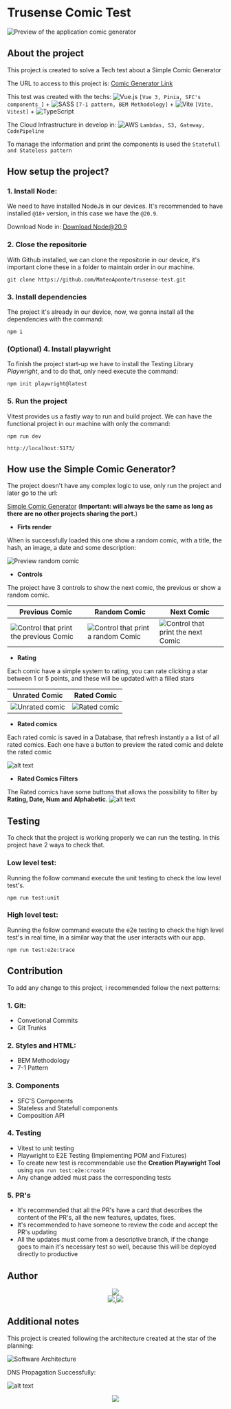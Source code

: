 # Trusense Comic Test

![Preview of the application comic generator](./src/assets/image/appPreview.png)

## About the project

This project is created to solve a Tech test about a Simple Comic Generator

The URL to access to this project is: [Comic Generator Link](http://comic-generator.com.s3-website-us-east-1.amazonaws.com)

This test was created with the techs: ![Vue.js](https://img.shields.io/badge/vuejs-%2335495e.svg?style=for-the-badge&logo=vuedotjs&logoColor=%234FC08D) `[Vue 3, Pinia, SFC's components ]` + ![SASS](https://img.shields.io/badge/SASS-hotpink.svg?style=for-the-badge&logo=SASS&logoColor=white) `[7-1 pattern, BEM Methodology]` + ![Vite](https://img.shields.io/badge/vite-%23646CFF.svg?style=for-the-badge&logo=vite&logoColor=white) `[Vite, Vitest]` + ![TypeScript](https://img.shields.io/badge/typescript-%23007ACC.svg?style=for-the-badge&logo=typescript&logoColor=white)

The Cloud Infrastructure in develop in: ![AWS](https://img.shields.io/badge/AWS-%23FF9900.svg?style=for-the-badge&logo=amazon-aws&logoColor=white) `Lambdas, S3, Gateway, CodePipeline`

To manage the information and print the components is used the `Statefull and Stateless pattern`

## How setup the project?

### 1. Install Node:

We need to have installed NodeJs in our devices. It's recommended to have installed `@18+` version, in this case we have the `@20.9`.

Download Node in: [Download Node@20.9](https://nodejs.org/en/blog/release/v20.9.0)

### 2. Close the repositorie

With Github installed, we can clone the repositorie in our device, it's important clone these in a folder to maintain order in our machine.

`git clone https://github.com/MateoAponte/trusense-test.git`

### 3. Install dependencies

The project it's already in our device, now, we gonna install all the dependencies with the command:

`npm i`

### (Optional) 4. Install playwright

To finish the project start-up we have to install the Testing Library _Playwright_, and to do that, only need execute the command:

`npm init playwright@latest`

### 5. Run the project

Vitest provides us a fastly way to run and build project. We can have the functional project in our machine with only the command:

`npm run dev`

`http://localhost:5173/`

## How use the Simple Comic Generator?

The project doesn't have any complex logic to use, only run the project and later go to the url:

[Simple Comic Generator](https://www.comic-generator.online/) (**Important: will always be the same as long as there are no other projects sharing the port.**)

- **Firts render**

When is successfully loaded this one show a random comic, with a title, the hash, an image, a date and some description:

![Preview random comic](./src/assets/image/previewComic.png)

- **Controls**

The project have 3 controls to show the next comic, the previous or show a random comic.

| **Previous Comic**                                                             | **Random Comic**                                                         | **Next Comic**                                                         |
| ------------------------------------------------------------------------------ | ------------------------------------------------------------------------ | ---------------------------------------------------------------------- |
| ![Control that print the previous Comic](./src/assets/image/previousComic.png) | ![Control that print a random Comic](./src/assets/image/randomComic.png) | ![Control that print the next Comic](./src/assets/image/nextComic.png) |

- **Rating**

Each comic have a simple system to rating, you can rate clicking a star between 1 or 5 points, and these will be updated with a filled stars

| **Unrated Comic**                                     | **Rated Comic**                                   |
| ----------------------------------------------------- | ------------------------------------------------- |
| ![Unrated comic](./src/assets/image/unratedComic.png) | ![Rated comic](./src/assets/image/ratedComic.png) |

- **Rated comics**

Each rated comic is saved in a Database, that refresh instantly a a list of all rated comics. Each one have a button to preview the rated comic and delete the rated comic

![alt text](./src/assets/image/ratedComics.png)

- **Rated Comics Filters**

The Rated comics have some buttons that allows the possibility to filter by **Rating, Date, Num and Alphabetic**.
![alt text](./src/assets/image/RatedFilters.png)

## Testing

To check that the project is working properly we can run the testing. In this project have 2 ways to check that.

### Low level test:

Running the follow command execute the unit testing to check the low level test's.

`npm run test:unit`

### High level test:

Running the follow command execute the e2e testing to check the high level test's in real time, in a similar way that the user interacts with our app.

`npm run test:e2e:trace`

## Contribution

To add any change to this project, i recommended follow the next patterns:

### 1. Git:

- Convetional Commits
- Git Trunks

### 2. Styles and HTML:

- BEM Methodology
- 7-1 Pattern

### 3. Components

- SFC'S Components
- Stateless and Statefull components
- Composition API

### 4. Testing

- Vitest to unit testing
- Playwright to E2E Testing (Implementing POM and Fixtures)
- To create new test is recommendable use the **Creation Playwright Tool** using `npm run test:e2e:create`
- Any change added must pass the corresponding tests

### 5. PR's

- It's recommended that all the PR's have a card that describes the content of the PR's, all the new features, updates, fixes.
- It's recommended to have someone to review the code and accept the PR's updating
- All the updates must come from a descriptive branch, if the change goes to main it's necessary test so well, because this will be deployed directly to productive

## Author

<div align="center">
    <img src="https://img.shields.io/badge/Created%20by-Mathew%20Ap-orange?style=for-the-badge&logo=Jupyter">
</div>

<div align="center">
  <a href="https://www.linkedin.com/mwlite/in/mateo-aponte-murcia">
    <img src="https://img.shields.io/badge/MateoAponte-%230077B5.svg?style=for-the-badge&logo=linkedin&logoColor=white">
  </a>
  <a href="https://www.hackerrank.com/apontemurciamat1">
    <img src="https://img.shields.io/badge/-apontemurciamat1-2EC866?style=for-the-badge&logo=HackerRank&logoColor=white">
  </a>
</div>

## Additional notes

This project is created following the architecture created at the star of the planning:

![Software Architecture](./src/assets/image/softwareArchitecture.png)

DNS Propagation Successfully:

![alt text](./src/assets/image/Propagation.png)

<div align="center">
  <a href="#">
    <img src="https://img.shields.io/badge/FRONT AS A SCIENCE-red?logo=undertale&style=for-the-badge">
  </a>
</div>
